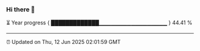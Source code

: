 ### Hi there 👋

⏳ Year progress { █████████████▁▁▁▁▁▁▁▁▁▁▁▁▁▁▁▁▁ } 44.41 %

---

⏰ Updated on Thu, 12 Jun 2025 02:01:59 GMT


